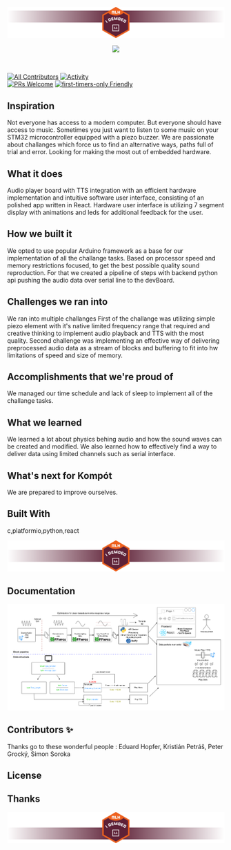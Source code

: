 <!-- 
This repository is to show the cool project you created.
To make it easier to present, we created this sample, which you can edit and use for your HK project.
-->

![image](.template_images/Top.png)

<p align="center">
  <a href="https://hackkosice.com">
    <img src="https://github.com/hackkosice/i-demoed-hk24/assets/41269745/156db290-9b9f-47b3-9268-3c7381081144" height="300px">
  </a>
</p>

&nbsp;

<!--
In the next part, we recommend displaying all important shields for your project: https://github.com/badges/shields
-->

[![All Contributors](https://img.shields.io/github/contributors/hackkosice/i-demoed-hk24?style=flat-square)](https://github.com/hackkosice/i-demoed-hk24/graphs/contributors)
[![Activity](https://img.shields.io/github/commit-activity/m/hackkosice/i-demoed-hk24?style=flat-square)](https://github.com/hackkosice/i-demoed-hk24/pulse)  
[![PRs Welcome](https://img.shields.io/badge/PRs-welcome-brightgreen.svg?style=flat-square)](http://makeapullrequest.com)
[![first-timers-only Friendly](https://img.shields.io/badge/first--timers--only-friendly-blue.svg)](http://www.firsttimersonly.com/)

## Inspiration
Not everyone has access to a modern computer. But everyone should have access to music. Sometimes you just want to listen to some music on your STM32 microcontroller equipped with a piezo buzzer. We are passionate about challanges which force us to find an alternative ways, paths full of trial and error. Looking for making the most out of embedded hardware.

## What it does
Audio player board with TTS integration with an efficient hardware implementation and intuitive software user interface, consisting of an polished app written in React. Hardware user interface is utilizing 7 segment display with animations and leds for additional feedback for the user.

## How we built it
We opted to use popular Arduino framework as a base for our implementation of all the challange tasks. Based on processor speed and memory restrictions focused, to get the best possible quality sound reproduction. For that we created a pipeline of steps with backend python api pushing the audio data over serial line to the devBoard.

## Challenges we ran into
We ran into multiple challanges First of the challange was utilizing simple piezo element with it's native limited frequency range that required and creative thinking to implement audio playback and TTS with the most quality. Second challenge was implementing an effective way of delivering preprocessed audio data as a stream of blocks and buffering to fit into hw limitations of speed and size of memory.

## Accomplishments that we're proud of
We managed our time schedule and lack of sleep to implement all of the challange tasks.

## What we learned
We learned a lot about physics behing audio and how the sound waves can be created and modified. We also learned how to effectively find a way to deliver data using limited channels such as serial interface.

## What's next for Kompót
We are prepared to improve ourselves.

## Built With
c,platformio,python,react


![image](.template_images/Mid.png)


<!--## Other Project repositories-->

<!--
If your project is constructed out of multiple Repositories, you can specify them here:
-->

## Documentation

![image](Diagrams/Pipeline_DataStructure.png)

<!--
Documentation is a crucial part of every project, but also maybe during the hackathon, you did not have time to create it. We recommend coming back later and filling in this part, for example, with https://docs.github.com/en/communities/documenting-your-project-with-wikis/about-wikis
-->


## Contributors ✨

Thanks go to these wonderful people : 
Eduard Hopfer,
Kristián Petráš,
Peter Grocký,
Simon Soroka
<!--
Here, you can show off all your cool teammates with whom you created this project.
If you want to automate it, you can use a cool bot: https://allcontributors.org/
-->

## License

<!-- You can use this section to specify the license for this project under which it can be distributed. -->

## Thanks

<!-- You can use this section to thank people who helped you create this awesome project outside of your team -->

![image](.template_images/Bot.png)

